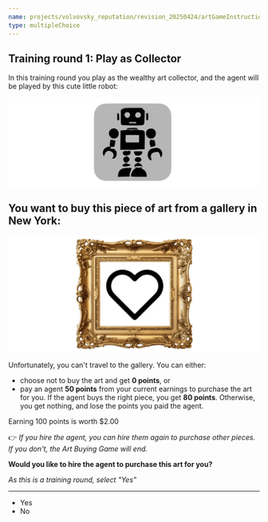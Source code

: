 ```yaml
---
name: projects/volvovsky_reputation/revision_20250424/artGameInstructionsSimple/chose_to_hire_agent_fixed_price.md
type: multipleChoice
---
```


## Training round 1: Play as **Collector**

In this training round you play as the wealthy art collector, and the agent will be played by this cute little robot:

![robot image](projects/volvovsky_reputation/revision_20250424/icons/robot_icon.jpg)

## You want to buy this piece of art from a gallery in New York:

![purchase image](projects/volvovsky_reputation/revision_20250424/artGameInstructionsSimple/training_art_simple.jpg)

Unfortunately, you can't travel to the gallery. You can either:

- choose not to buy the art and get **0 points**, or
- pay an agent **50 points** from your current earnings to purchase the art for you. If the agent buys the right piece, you get **80 points**. Otherwise, you get nothing, and lose the points you paid the agent.

Earning 100 points is worth $2.00

👉 _If you hire the agent, you can hire them again to purchase other pieces. If you don't, the Art Buying Game will end._

**Would you like to hire the agent to purchase this art for you?**

_As this is a training round, select "Yes"_

---

- Yes
- No
